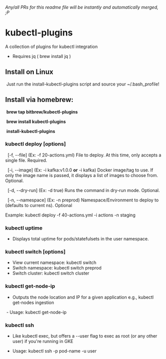 *Any/all PRs for this readme file will be instantly and automatically merged, ;P*

# kubectl-plugins

A collection of plugins for kubectl integration
 - Requires jq ( brew install jq )

## Install on Linux
  Just run the install-kubectl-plugins script and source your ~/.bash_profile!
  
## Install via homebrew: 
  **brew tap bitbrew/kubectl-plugins**

  **brew install kubectl-plugins**

  **install-kubectl-plugins**


### kubectl deploy [options]
   [-f, --file] (Ex: -f 20-actions.yml) File to deploy. At this time, only accepts a single file. Required.
  
   [-i, --image] (Ex: -i kafka:v1.0.0 **or** -i kafka) Docker image/tag to use. If only the image name is passed, it displays a list of images to choose from. Optional.
  
   [-d, --dry-run] (Ex: -d true) Runs the command in dry-run mode. Optional.
  
   [-n, --namespace] (Ex: -n preprod) Namespace/Environment to deploy to (defaults to current ns). Optional
   
   Example: kubectl deploy -f 40-actions.yml -i actions -n staging


 ### kubectl uptime
  - Displays total uptime for pods/statefulsets in the user namespace.


 ### kubectl switch [options]
  - View current namespace: kubectl switch
  - Switch namespace: kubectl switch preprod
  - Switch cluster: kubectl switch cluster


 ### kubectl get-node-ip
  - Outputs the node location and IP for a given application e.g., kubectl get-nodes ingestion
  
  - Usage: kubectl get-node-ip <app or statefulset name>


 ### kubectl ssh
  - Like kubectl exec, but offers a --user flag to exec as root (or any other user) if you're running in GKE
  
  - Usage: kubectl ssh -p pod-name -u user


